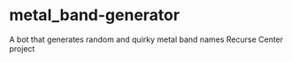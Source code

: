 # metal_band-generator
A bot that generates random and quirky metal band names
Recurse Center project
